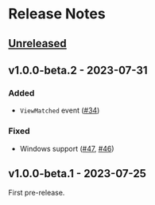 # Release Notes

## [Unreleased](https://github.com/laravel/folio/compare/v1.0.0-beta.1...master)

## v1.0.0-beta.2 - 2023-07-31

### Added

- `ViewMatched` event ([#34](https://github.com/laravel/folio/pull/34))

### Fixed

- Windows support ([#47](https://github.com/laravel/folio/pull/47), [#46](https://github.com/laravel/folio/pull/46))

## v1.0.0-beta.1 - 2023-07-25

First pre-release.
